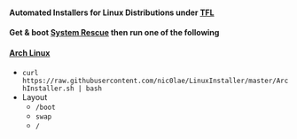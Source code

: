 #### Automated Installers for Linux Distributions under [TFL](https://github.com/nic0lae/TrueFreeLicense)
#### Get & boot [System Rescue](https://www.system-rescue-cd.org/Download) then run one of the following
#### [Arch Linux](https://www.archlinux.org) 
 * `curl https://raw.githubusercontent.com/nic0lae/LinuxInstaller/master/ArchInstaller.sh | bash`
 * Layout
    - `/boot`
    - `swap`
    - `/`